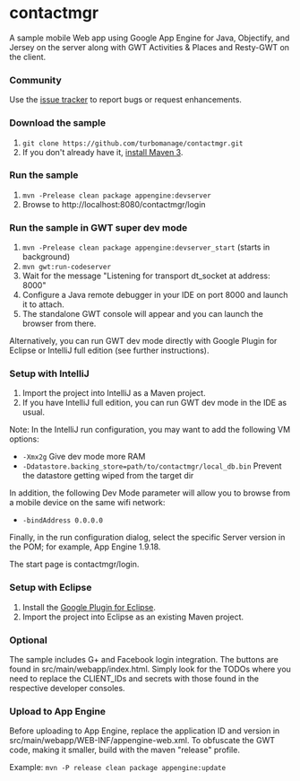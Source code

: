 # contactmgr #

A sample mobile Web app using Google App Engine for Java, Objectify, and Jersey on the server along
with GWT Activities & Places and Resty-GWT on the client.

### Community ###

Use the [issue tracker](https://github.com/turbomanage/contactmgr/issues) to report bugs or request enhancements.

### Download the sample ###
 1. ```git clone https://github.com/turbomanage/contactmgr.git```
 1. If you don't already have it, [install Maven 3](http://maven.apache.org/download.cgi).

### Run the sample ###
 1. ```mvn -Prelease clean package appengine:devserver```
 2. Browse to http://localhost:8080/contactmgr/login

### Run the sample in GWT super dev mode ###
 1. ```mvn -Prelease clean package appengine:devserver_start``` (starts in background)
 1. ```mvn gwt:run-codeserver```
 1. Wait for the message "Listening for transport dt_socket at address: 8000"
 1. Configure a Java remote debugger in your IDE on port 8000 and launch it to attach.
 1. The standalone GWT console will appear and you can launch the browser from there.
 
 Alternatively, you can run GWT dev mode directly with Google Plugin
 for Eclipse or IntelliJ full edition (see further instructions).
 
### Setup with IntelliJ ###
 1. Import the project into IntelliJ as a Maven project.
 1. If you have IntelliJ full edition, you can run GWT dev mode in the IDE as usual.

 Note: In the IntelliJ run configuration, you may want to add the following VM options:
 * ```-Xmx2g``` Give dev mode more RAM
 * ```-Ddatastore.backing_store=path/to/contactmgr/local_db.bin``` Prevent the datastore getting wiped from the target dir

 In addition, the following Dev Mode parameter will allow you to browse from a mobile device on the same wifi network:
 * ```-bindAddress 0.0.0.0```

 Finally, in the run configuration dialog, select the specific Server version in the POM; for example, App Engine 1.9.18.

 The start page is contactmgr/login.

### Setup with Eclipse ###
 1. Install the [Google Plugin for Eclipse](https://developers.google.com/eclipse/docs/download).
 1. Import the project into Eclipse as an existing Maven project.

### Optional ###
The sample includes G+ and Facebook login integration. The buttons are found in src/main/webapp/index.html. Simply
look for the TODOs where you need to replace the CLIENT_IDs and secrets with those found in the respective developer
consoles.
   
### Upload to App Engine ###
Before uploading to App Engine, replace the application ID and version in src/main/webapp/WEB-INF/appengine-web.xml.
To obfuscate the GWT code, making it smaller, build with the maven "release" profile.

Example:
```mvn -P release clean package appengine:update```
